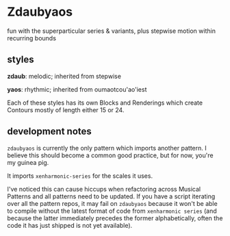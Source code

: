 # Zdaubyaos

fun with the superparticular series & variants, plus stepwise motion within recurring bounds

## styles

**zdaub**: melodic; inherited from stepwise

**yaos**: rhythmic; inherited from oumaotcou'ao'iest

Each of these styles has its own Blocks and Renderings which create Contours mostly of length either 15 or 24. 

## development notes

`zdaubyaos` is currently the only pattern which imports another pattern. I believe this should become a common good practice, but for now, you're my guinea pig.

It imports `xenharmonic-series` for the scales it uses.

I've noticed this can cause hiccups when refactoring across Musical Patterns and all patterns need to be updated.
If you have a script iterating over all the pattern repos, it may fail on `zdaubyaos` because it won't be able to compile without the latest format of code from `xenharmonic series` 
(and because the latter immediately precedes the former alphabetically, often the code it has just shipped is not yet available).
